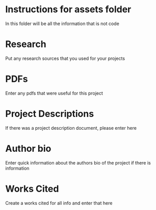 # Instructions for assets folder

In this folder will be all the information that is not code

# Research

Put any research sources that you used for your projects

# PDFs

Enter any pdfs that were useful for this project

# Project Descriptions

If there was a project description document, please enter here

# Author bio

Enter quick information about the authors bio of the project if there is information

# Works Cited

Create a works cited for all info and enter that here
